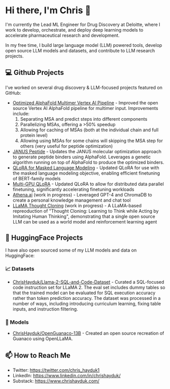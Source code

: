 # Hi there, I'm Chris 👋

I'm currently the Lead ML Engineer for Drug Discovery at Deloitte, where I work to develop, orchestrate, and deploy deep learning models to accelerate pharmaceutical research and development.

In my free time, I build large language model (LLM) powered tools, develop open source LLM models and datasets, and contribute to LLM research projects.

## 💻 Github Projects 

I've worked on several drug discovery & LLM-focused projects featured on GitHub:

- [Optimized AlphaFold Multimer Vertex AI Pipeline](https://github.com/ChrisHayduk/Optimized-AlphaFold-Multimer-Vertex-AI-Pipeline) - Improved the open source Vertex AI AlphaFold pipeline for multimer input. Improvements include:
  1. Separating MSA and predict steps into different components
  2. Parallelizing MSAs, offering a >50% speedup
  3. Allowing for caching of MSAs (both at the individual chain and full protein level)
  4. Allowing using MSAs for some chains will skipping the MSA step for others (very useful for peptide optimization)
- [JANUS Peptide](https://github.com/ChrisHayduk/JANUS-Peptide) - Updates the JANUS molecular optimization approach to generate peptide binders using AlphaFold. Leverages a genetic algorithm running on top of AlphaFold to produce the optimized binders.
- [QLoRA for Masked Language Modeling](https://github.com/ChrisHayduk/QLoRA-for-MLM) - Updated QLoRA for use with the masked language modeling objective, enabling efficient finetuning of BERT-family models
- [Multi-GPU QLoRA](https://github.com/ChrisHayduk/qlora-multi-gpu) - Updated QLoRA to allow for distributed data parallel finetuning, significantly accelerating finetuning workloads
- [Athena.ai](https://github.com/ChrisHayduk/athena.ai) (work in progress) - Leveraged GPT-4 and ChromaDB to create a personal knowledge management and chat tool
- [LLaMA Thought Cloning](https://github.com/ChrisHayduk/Llama-Thought-Cloning) (work in progress) - A LLaMA-based repreoduction of "Thought Cloning: Learning to Think while Acting by Imitating Human Thinking", demonstrating that a single open source LLM can be used as a world model and reinforcement learning agent

## 🤗 HuggingFace Projects 

I have also open sourced some of my LLM models and data on HuggingFace: 

### 📈 Datasets

- [ChrisHayduk/Llama-2-SQL-and-Code-Dataset](https://huggingface.co/datasets/ChrisHayduk/Llama-2-SQL-and-Code-Dataset) - Curated a SQL-focused code instruction set for LLaMA 2. The eval set includes dummy tables so that the trained model can be evaluated for SQL execution accuracy rather than token prediction accuracy. The dataset was processed in a number of ways, including introducing curriculum learning, fixing table inputs, and instruction filtering.

### 🚀 Models

- [ChrisHayduk/OpenGuanaco-13B](https://huggingface.co/ChrisHayduk/OpenGuanaco-13B) - Created an open source recreation of Guanaco using OpenLLaMA.

## 📫 How to Reach Me

* Twitter: https://twitter.com/chris_hayduk1
* LinkedIn: https://www.linkedin.com/in/chrishayduk/
* Substack: https://www.chrishayduk.com/

<!--
**ChrisHayduk/ChrisHayduk** is a ✨ _special_ ✨ repository because its `README.md` (this file) appears on your GitHub profile.

Here are some ideas to get you started:

- 🔭 I’m currently working on ...
- 🌱 I’m currently learning ...
- 👯 I’m looking to collaborate on ...
- 🤔 I’m looking for help with ...
- 💬 Ask me about ...
- 
- 😄 Pronouns: ...
- ⚡ Fun fact: ...
-->
